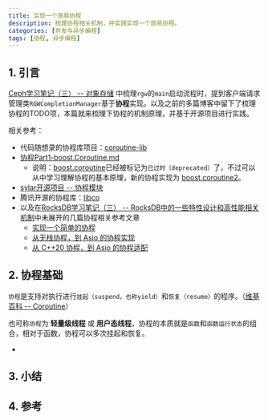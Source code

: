 ```yaml
---
title: 实现一个简易协程
description: 梳理协程相关机制，并实践实现一个简易协程。
categories: [并发与异步编程]
tags: [协程, 异步编程]
---
```



## 1. 引言

[Ceph学习笔记（三） -- 对象存储](https://xiaodongq.github.io/2025/05/16/ceph-object-storage/) 中梳理`rgw`的`main`启动流程时，提到客户端请求管理类`RGWCompletionManager`基于**协程**实现。以及之前的多篇博客中留下了梳理协程的TODO项，本篇就来梳理下协程的机制原理，并基于开源项目进行实践。

相关参考：

* 代码随想录的协程库项目：[coroutine-lib](https://github.com/youngyangyang04/coroutine-lib)
* [协程Part1-boost.Coroutine.md](https://www.cnblogs.com/pokpok/p/16932735.html)
    * 说明：[boost.coroutine](https://www.boost.org/doc/libs/latest/libs/coroutine/doc/html/coroutine/overview.html)已经被标记为`已过时（deprecated）`了，不过可以从中学习理解协程的基本原理，新的协程实现为 [boost.coroutine2](https://www.boost.org/doc/libs/latest/libs/coroutine2/doc/html/index.html)。
* [sylar开源项目 -- 协程模块](https://www.midlane.top/wiki/pages/viewpage.action?pageId=10060957)
* 腾讯开源的协程库：[libco](https://github.com/Tencent/libco)
* 以及在[RocksDB学习笔记（三） -- RocksDB中的一些特性设计和高性能相关机制](https://xiaodongq.github.io/2025/04/30/rocksdb-performance-mechanism/)中未展开的几篇协程相关参考文章
    * [实现一个简单的协程](https://www.bluepuni.com/archives/implements-coroutine/)
    * [从无栈协程，到 Asio 的协程实现](https://www.bluepuni.com/archives/stackless-coroutine-and-asio-coroutine/)
    * [从 C++20 协程，到 Asio 的协程适配](https://www.bluepuni.com/archives/cpp20-coroutine-and-asio-coroutine/)

## 2. 协程基础

`协程`是支持对执行进行`挂起（suspend，也称yield）`和`恢复（resume）`的程序。（[维基百科 -- Coroutine](https://en.wikipedia.org/wiki/Coroutine)）

也可称`协程`为 **轻量级线程** 或 **用户态线程**，协程的本质就是`函数`和`函数运⾏状态`的组合，相对于函数，协程可以多次挂起和恢复。

* 


## 3. 小结


## 4. 参考


